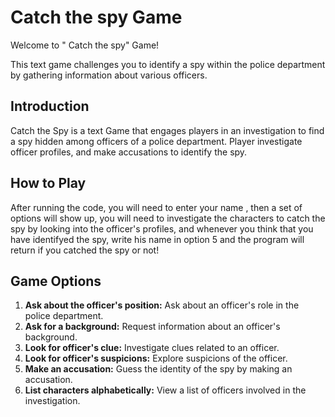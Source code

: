 # Catch the spy Game

Welcome to " Catch the spy"  Game!

This text game challenges you to identify a spy within the police department by gathering information about various officers.


## Introduction

Catch the Spy is a text Game  that engages players in an investigation to find a spy hidden among officers of a police department. Player investigate officer profiles, and make accusations to identify the spy.

## How to Play

After running the code, you will need to enter your name , then a set of options will show up, you will need to investigate the characters to catch the spy by looking into the officer's profiles, and whenever you think that you have identifyed the spy, write his name in option 5 and the program will return if you catched the spy or not!

## Game Options

1. **Ask about the officer's position:** Ask about an officer's role in the police department.
2. **Ask for a background:** Request information about an officer's background.
3. **Look for officer's clue:** Investigate clues related to an officer.
4. **Look for officer's suspicions:** Explore suspicions of the officer.
5. **Make an accusation:** Guess the identity of the spy by making an accusation.
6. **List characters alphabetically:** View a list of officers involved in the investigation.




